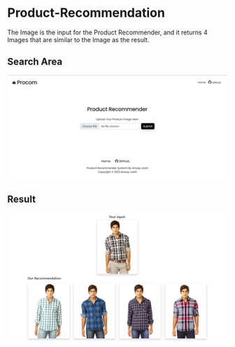 # Product-Recommendation
 The Image is the input for the Product Recommender, and it returns 4 Images that are similar to the Image as the result.

## Search Area

![alt Data_Collect](https://github.com/anoopjoshi015/Product-Recommendation/blob/main/p2.png)

## Result

![alt Data_Collect](https://github.com/anoopjoshi015/Product-Recommendation/blob/main/p3.png)
